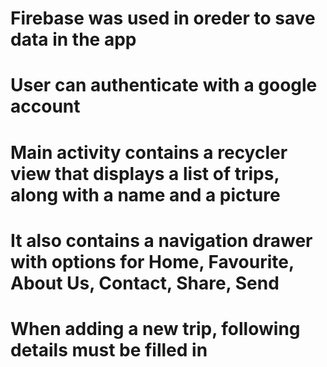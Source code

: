 # Firebase was used in oreder to save data in the app
# User can authenticate with a google account
# Main activity contains a recycler view that displays a list of trips, along with a name and a picture
# It also contains a navigation drawer with options for Home, Favourite, About Us, Contact, Share, Send
# When adding a new trip, following details must be filled in
   
